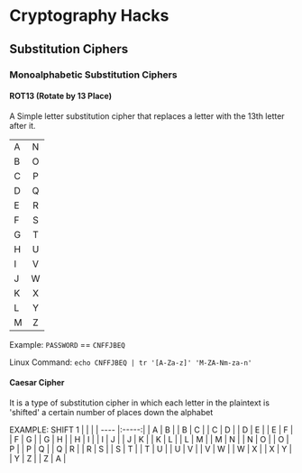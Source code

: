 # Cryptography Hacks

## Substitution Ciphers

### Monoalphabetic Substitution Ciphers



#### ROT13 (Rotate by 13 Place)

A Simple letter substitution cipher that replaces a letter with the 13th letter after it.

|      |       |
| ---- |:-----:|
|   A  |   N   |
|   B  |   O   |
|   C  |   P   |
|   D  |   Q   |
|   E  |   R   |
|   F  |   S   |
|   G  |   T   |
|   H  |   U   |
|   I  |   V   |
|   J  |   W   |
|   K  |   X   |
|   L  |   Y   |
|   M  |   Z   |

Example: `PASSWORD` == `CNFFJBEQ`

Linux Command: `echo CNFFJBEQ | tr '[A-Za-z]' 'M-ZA-Nm-za-n'`


#### Caesar Cipher
It is a type of substitution cipher in which each letter in the plaintext is 'shifted' a certain number of places down the alphabet

EXAMPLE: SHIFT 1
|      |       |
| ---- |:-----:|
|   A  |   B   |
|   B  |   C   |
|   C  |   D   |
|   D  |   E   |
|   E  |   F   |
|   F  |   G   |
|   G  |   H   |
|   H  |   I   |
|   I  |   J   |
|   J  |   K   |
|   K  |   L   |
|   L  |   M   |
|   M  |   N   |
|   N  |   O   |
|   O  |   P   |
|   P  |   Q   |
|   Q  |   R   |
|   R  |   S   |
|   S  |   T   |
|   T  |   U   |
|   U  |   V   |
|   V  |   W   |
|   W  |   X   |
|   X  |   Y   |
|   Y  |   Z   |
|   Z  |   A   |
